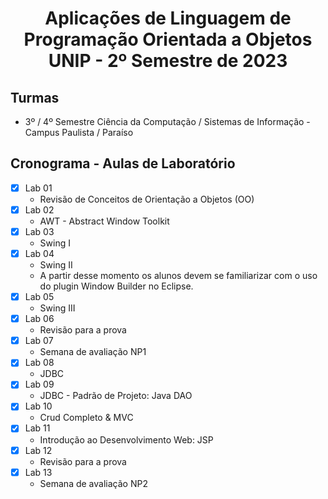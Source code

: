 <h1 align="center">
    Aplicações de Linguagem de Programação Orientada a Objetos UNIP - 2º Semestre de 2023
</h1>

## Turmas
- 3º / 4º Semestre Ciência da Computação / Sistemas de Informação - Campus Paulista / Paraíso

## Cronograma - Aulas de Laboratório 

- [x]  Lab 01
    - Revisão de Conceitos de Orientação a Objetos (OO)
- [x]  Lab 02
    - AWT - Abstract Window Toolkit
- [x]  Lab 03
    - Swing I
- [x]  Lab 04
    - Swing II
    - A partir desse momento os alunos devem se familiarizar com o uso do plugin Window Builder no Eclipse.
- [x]  Lab 05
    - Swing III
- [x]  Lab 06
    - Revisão para a prova
- [x]  Lab 07
    - Semana de avaliação NP1
- [x]  Lab 08
    - JDBC
- [x]  Lab 09
    - JDBC - Padrão de Projeto: Java DAO
- [x]  Lab 10
    - Crud Completo & MVC
- [x]  Lab 11
    - Introdução ao Desenvolvimento Web: JSP
- [x]  Lab 12
    - Revisão para a prova
- [x]  Lab 13
    - Semana de avaliação NP2
    

